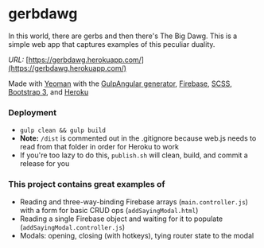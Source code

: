 # gerbdawg

In this world, there are gerbs and then there's The Big Dawg. This is a simple web app that captures examples of this peculiar duality.

*URL:* [https://gerbdawg.herokuapp.com/](https://gerbdawg.herokuapp.com/)

Made with [Yeoman](http://yeoman.io/) with the [GulpAngular generator](https://github.com/Swiip/generator-gulp-angular), [Firebase](https://www.firebase.com/), [SCSS](http://sass-lang.com/), [Bootstrap 3](http://getbootstrap.com/), and [Heroku](https://dashboard.heroku.com/)


### Deployment
- `gulp clean && gulp build`
- **Note:** `/dist` is commented out in the .gitignore because web.js needs to read from that folder in order for Heroku to work
- If you're too lazy to do this, `publish.sh` will clean, build, and commit a release for you

### This project contains great examples of
- Reading and three-way-binding Firebase arrays (`main.controller.js`) with a form for basic CRUD ops (`addSayingModal.html`)
- Reading a single Firebase object and waiting for it to populate (`addSayingModal.controller.js`)
- Modals: opening, closing (with hotkeys), tying router state to the modal
